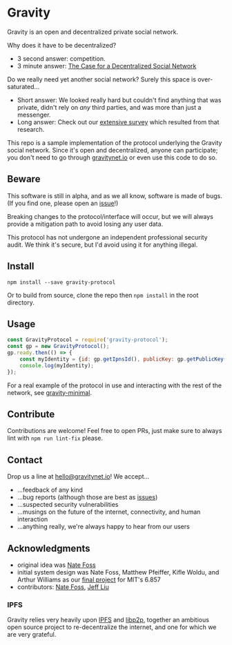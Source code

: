 # Gravity

Gravity is an open and decentralized private social network.

Why does it have to be decentralized?
- 3 second answer: competition.
- 3 minute answer: [The Case for a Decentralized Social Network](https://medium.com/npfoss/the-case-for-a-decentralized-social-network-2683b727abf5)

Do we really need yet another social network?
Surely this space is over-saturated...
- Short answer: We looked really hard but couldn't find anything that was private, didn't rely on *any* third parties, and was more than just a messenger.
- Long answer: Check out our [extensive survey](https://medium.com/npfoss/so-you-want-to-leave-facebook-1ab3603f164a) which resulted from that research.

This repo is a sample implementation of the protocol underlying the Gravity social network.
Since it's open and decentralized, anyone can participate;
you don't need to go through [gravitynet.io](https://www.gravitynet.io/) or even use this code to do so.

## Beware

This software is still in alpha, and as we all know, software is made of bugs.
(If you find one, please open an [issue](https://github.com/npfoss/gravity-protocol/issues)!)

Breaking changes to the protocol/interface will occur,
but we will always provide a mitigation path to avoid losing any user data.

This protocol has not undergone an independent professional security audit.
We think it's secure, but I'd avoid using it for anything illegal.

## Install

`npm install --save gravity-protocol`

Or to build from source, clone the repo then `npm install` in the root directory.

## Usage

```js
const GravityProtocol = require('gravity-protocol');
const gp = new GravityProtocol();
gp.ready.then(() => {
	const myIdentity = {id: gp.getIpnsId(), publicKey: gp.getPublicKey()};
	console.log(myIdentity);
});
```

For a real example of the protocol in use and interacting with the rest of the network,
see [gravity-minimal](https://github.com/npfoss/gravity-minimal).

## Contribute

Contributions are welcome!
Feel free to open PRs, just make sure to always lint with `npm run lint-fix` please.

## Contact

Drop us a line at [hello@gravitynet.io](mailto:hello@gravitynet.io)!
We accept...
- ...feedback of any kind
- ...bug reports (although those are best as [issues](https://github.com/npfoss/gravity-protocol/issues))
- ...suspected security vulnerabilities
- ...musings on the future of the internet, connectivity, and human interaction
- ...anything really, we're always happy to hear from our users

## Acknowledgments

- original idea was [Nate Foss](https://github.com/npfoss)
- initial system design was Nate Foss, Matthew Pfeiffer, Kifle Woldu, and Arthur Williams
as our [final project](https://courses.csail.mit.edu/6.857/2019/project/17-Foss-Pfeiffer-Woldu-Williams.pdf) for MIT's 6.857
- contributors:
[Nate Foss](https://github.com/npfoss), [Jeff Liu](https://github.com/jeffliu6)

### IPFS

Gravity relies very heavily upon [IPFS](https://ipfs.io) and [libp2p](https://libp2p.io/),
together an ambitious open source project to re-decentralize the internet,
and one for which we are very grateful.
